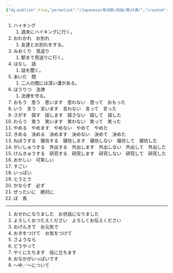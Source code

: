 ```yaml
---
{"dg-publish":true,"permalink":"/Japanese/单词表/初级/第24课/","created":"2025-05-29T00:15:46.043+08:00","updated":"2025-05-29T00:42:41.720+08:00"}
---
```


1. ハイキング
	1. 週末にハイキングに行く。
2. おわかれ　お別れ
	1. 友達とお別れをする。
3. みおくり　見送り
	1. 駅まで見送りに行く。
4. はなし　話
	1. 話を聞く。
5. あいだ　間
	1. 二人の間には深い溝がある。
6. ほうりつ　法律
	1. 法律を守る。
7. おもう　思う　思います　思わない　思って　おもった
8. いう　言う　言います　言わない　言って　言った
9. さがす　探す　探します　探さない　探して　探した
10. わらう　笑う　笑います　笑わない　笑って　笑った
11. やめる　やめます　やめない　やめて　やめた
12. きめる　決める　決めます　決めない　決めて　決めた
13. ねぼうする　寝坊する　寝坊します　寝坊しない　寝坊して　寝坊した
14. がいしゅつする　外出する　外出します　外出しない　外出して　外出した
15. けんきゅうする　研究する　研究します　研究しない　研究して　研究した
16. おかしい　可笑しい
17. すごい
18. いっぱい
19. とうとう
20. かならず　必ず
21. ぜったいに　絶対に
22. ば　馬
---
1. おせわになりました　お世話になりました
2. よろしくおつたえください　よろしくお伝えください
3. おげんきで　お元気で
4. おきをつけて　お気をつけて
5. さようなら
6. どうやって
7. やくにたちます　役に立ちます
8. おなかがいっぱいです
9. ～中／～について